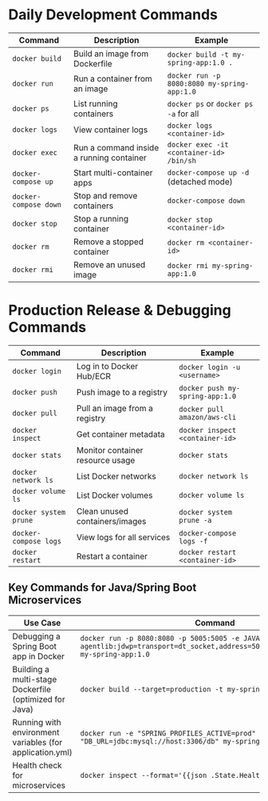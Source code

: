 # Daily Development Commands

| **Command**           | **Description**                          | **Example**                                 |
|-----------------------|------------------------------------------|---------------------------------------------|
| `docker build`        | Build an image from Dockerfile           | `docker build -t my-spring-app:1.0 .`       |
| `docker run`          | Run a container from an image            | `docker run -p 8080:8080 my-spring-app:1.0` |
| `docker ps`           | List running containers                  | `docker ps` or `docker ps -a` for all       |
| `docker logs`         | View container logs                      | `docker logs <container-id>`                |
| `docker exec`         | Run a command inside a running container | `docker exec -it <container-id> /bin/sh`    |
| `docker-compose up`   | Start multi-container apps               | `docker-compose up -d` (detached mode)      |
| `docker-compose down` | Stop and remove containers               | `docker-compose down`                       |
| `docker stop`         | Stop a running container                 | `docker stop <container-id>`                |
| `docker rm`           | Remove a stopped container               | `docker rm <container-id>`                  |
| `docker rmi`          | Remove an unused image                   | `docker rmi my-spring-app:1.0`              |

# Production Release & Debugging Commands

| **Command**           | **Description**                  | **Example**                     |
|-----------------------|----------------------------------|---------------------------------|
| `docker login`        | Log in to Docker Hub/ECR         | `docker login -u <username>`    |
| `docker push`         | Push image to a registry         | `docker push my-spring-app:1.0` |
| `docker pull`         | Pull an image from a registry    | `docker pull amazon/aws-cli`    |
| `docker inspect`      | Get container metadata           | `docker inspect <container-id>` |
| `docker stats`        | Monitor container resource usage | `docker stats`                  |
| `docker network ls`   | List Docker networks             | `docker network ls`             |
| `docker volume ls`    | List Docker volumes              | `docker volume ls`              |
| `docker system prune` | Clean unused containers/images   | `docker system prune -a`        |
| `docker-compose logs` | View logs for all services       | `docker-compose logs -f`        |
| `docker restart`      | Restart a container              | `docker restart <container-id>` |

## Key Commands for Java/Spring Boot Microservices

| **Use Case**                                             | **Command**                                                                                                                                        |
|----------------------------------------------------------|----------------------------------------------------------------------------------------------------------------------------------------------------|
| Debugging a Spring Boot app in Docker                    | `docker run -p 8080:8080 -p 5005:5005 -e JAVA_TOOL_OPTIONS="-agentlib:jdwp=transport=dt_socket,address=5005,server=y,suspend=n" my-spring-app:1.0` |
| Building a multi-stage Dockerfile (optimized for Java)   | `docker build --target=production -t my-spring-app:prod .`                                                                                         |
| Running with environment variables (for application.yml) | `docker run -e "SPRING_PROFILES_ACTIVE=prod" -e "DB_URL=jdbc:mysql://host:3306/db" my-spring-app:1.0`                                              |
| Health check for microservices                           | `docker inspect --format='{{json .State.Health}}' <container-id>`                                                                                  |

